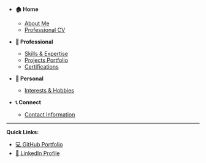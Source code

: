 - **🏠 Home**
  - [About Me](README.md)
  - [Professional CV](cv.md)

- **💼 Professional**
  - [Skills & Expertise](skills.md)
  - [Projects Portfolio](projects.md)
  - [Certifications](certifications.md)

- **🌟 Personal**
  - [Interests & Hobbies](interests.md)

- **📞 Connect**
  - [Contact Information](contact.md)

---

**Quick Links:**
- [💻 GitHub Portfolio](https://github.com/dannychantszfong)
- [🔗 LinkedIn Profile](http://www.linkedin.com/in/tsz-fong-chan-7201b7269)
